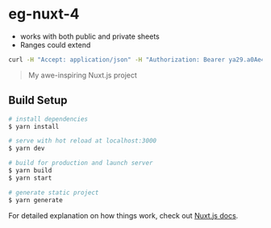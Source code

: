 # eg-nuxt-4

* works with both public and private sheets
* Ranges could extend

```bash
curl -H "Accept: application/json" -H "Authorization: Bearer ya29.a0Ae4lvC1HgrRIG1qkXC135g8GJyJXPagwrtgwQfoJqfq2ZfiIMR9I1M7-2GFrz38f034SuKK5u159RV6JfsnT0DnozMpDphlO-P0Kloh6Hwfttc6ZBANORiJJTrSHSowE8p9lBdziouy9BOu9g_8OJYwDd4fuxKU5rbY" https://sheets.googleapis.com/v4/spreadsheets/1e-s4_8qx5rdKg2ABfd_WUfnYuOrRN0TvgAlsBLTiaeY/values/Sheet1!A1:D3
```

> My awe-inspiring Nuxt.js project

## Build Setup

```bash
# install dependencies
$ yarn install

# serve with hot reload at localhost:3000
$ yarn dev

# build for production and launch server
$ yarn build
$ yarn start

# generate static project
$ yarn generate
```

For detailed explanation on how things work, check out [Nuxt.js docs](https://nuxtjs.org).
